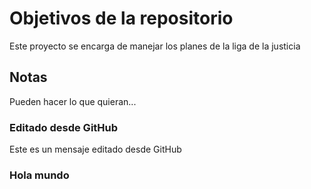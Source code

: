 # Objetivos de la repositorio

Este proyecto se encarga de manejar los planes de la liga de la justicia


## Notas
Pueden hacer lo que quieran...

### Editado desde GitHub
Este es un mensaje editado desde GitHub

### Hola mundo
